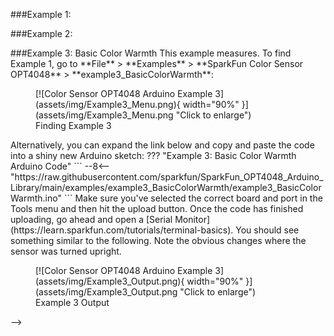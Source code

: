 ###Example 1: 

###Example 2: 

<!-->
###Example 3: Basic Color Warmth

This example measures. To find Example 1, go to **File** > **Examples** > **SparkFun Color Sensor OPT4048** > **example3_BasicColorWarmth**:


<figure markdown>
[![Color Sensor OPT4048 Arduino Example 3](assets/img/Example3_Menu.png){ width="90%" }](assets/img/Example3_Menu.png "Click to enlarge")
<figcaption markdown>Finding Example 3</figcaption>
</figure>

Alternatively, you can expand the link below and copy and paste the code into a shiny new Arduino sketch: 

??? "Example 3: Basic Color Warmth Arduino Code"
	```
	--8<-- "https://raw.githubusercontent.com/sparkfun/SparkFun_OPT4048_Arduino_Library/main/examples/example3_BasicColorWarmth/example3_BasicColorWarmth.ino"
	```

Make sure you've selected the correct board and port in the Tools menu and then hit the upload button. Once the code has finished uploading, go ahead and open a [Serial Monitor](https://learn.sparkfun.com/tutorials/terminal-basics). You should see something similar to the following. Note the obvious changes where the sensor was turned upright. 


<figure markdown>
[![Color Sensor OPT4048 Arduino Example 3](assets/img/Example3_Output.png){ width="90%" }](assets/img/Example3_Output.png "Click to enlarge")
<figcaption markdown>Example 3 Output</figcaption>
</figure>


-->
